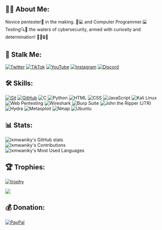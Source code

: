 ## 🐱‍👤 About Me:
  Novice pentester🐛 in the making. 🚀💻 and Computer Programmer.💻 <br>
  Testing🔍🚧 the waters of cybersecurity, armed with curiosity and determination! 🕵️‍♂️🔒✨<br>

## 👀 Stalk Me:
[![Twitter](https://img.shields.io/badge/Twitter-%231DA1F2?style=flat&logo=twitter&logoColor=white)](https://twitter.com/lxmwaniky)
[![TikTok](https://img.shields.io/badge/TikTok-%23000000?style=flat&logo=tiktok&logoColor=white)](https://www.tiktok.com/@lxmwaniky)
[![YouTube](https://img.shields.io/badge/YouTube-%23FF0000?style=flat&logo=youtube&logoColor=white)](https://www.youtube.com/channel/@lxmwaniky)
[![Instagram](https://img.shields.io/badge/Instagram-%23E4405F?style=flat&logo=instagram&logoColor=white)](https://www.instagram.com/lxmwaniky)
[![Discord](https://img.shields.io/badge/Discord-%237289DA?style=flat&logo=discord&logoColor=white)](https://discordapp.com/users/1004382002700627969)




## 🛠️ Skills:
 [![Git](https://img.shields.io/badge/Git-%23F05032?style=flat&logo=git&logoColor=white)](https://git-scm.com/)
 [![GitHub](https://img.shields.io/badge/GitHub-%23181717?style=flat&logo=github&logoColor=white)](https://github.com/)
 ![C](https://img.shields.io/badge/C-%2300599C?style=flat&logo=c&logoColor=white)
 ![Python](https://img.shields.io/badge/Python-%233776AB?style=flat&logo=python&logoColor=white)
 ![HTML](https://img.shields.io/badge/HTML-%23E34F26?style=flat&logo=html5&logoColor=white)
 ![CSS](https://img.shields.io/badge/CSS-%231572B6?style=flat&logo=css3&logoColor=white)
 ![JavaScript](https://img.shields.io/badge/JavaScript-%23F7DF1E?style=flat&logo=javascript&logoColor=black)
 ![Kali Linux](https://img.shields.io/badge/Kali%20Linux-%23FCC624?style=flat&logo=kali-linux&logoColor=black)
 ![Web Pentesting](https://img.shields.io/badge/Web%20Pentesting-%234EAA25?style=flat&logo=owasp&logoColor=white)
 ![Wireshark](https://img.shields.io/badge/Wireshark-%236DB33F?style=flat&logo=wireshark&logoColor=white)
 ![Burp Suite](https://img.shields.io/badge/Burp%20Suite-%23FF9800?style=flat&logo=burp%20suite&logoColor=white)
 ![John the Ripper (JTR)](https://img.shields.io/badge/John%20the%20Ripper-%231489D1?style=flat&logo=linux&logoColor=white)
 ![Hydra](https://img.shields.io/badge/Hydra-%2300AACC?style=flat&logo=kali%20linux&logoColor=white)
 ![Metasploit](https://img.shields.io/badge/Metasploit-%23E16723?style=flat&logo=metasploit&logoColor=white)
 ![Nmap](https://img.shields.io/badge/Nmap-%237D5D99?style=flat&logo=nmap&logoColor=white)
 ![Ubuntu](https://img.shields.io/badge/Ubuntu-%23E95420?style=flat&logo=ubuntu&logoColor=white)

## 📊 Stats:
![lxmwaniky's GitHub stats](https://github-readme-stats.vercel.app/api?username=lxmwaniky&show_icons=true&theme=dark) <br>
![lxmwaniky's Contributions](https://github-readme-streak-stats.herokuapp.com/?user=lxmwaniky&theme=dark) <br>
![lxmwaniky's Most Used Languages](https://github-readme-stats.vercel.app/api/top-langs/?username=lxmwaniky&layout=compact&theme=dark)

## 🏆 Trophies:
[![trophy](https://github-profile-trophy.vercel.app/?username=lxmwaniky&theme=darkhub)](https://github.com/ryo-ma/github-profile-trophy)





[![](https://visitcount.itsvg.in/api?id=lxmwaniky&icon=2&color=0)](https://visitcount.itsvg.in)
## 💰 Donation:

[![PayPal](https://img.shields.io/badge/PayPal-00457C?style=for-the-badge&logo=paypal&logoColor=white)](https://paypal.me/lxmwaniky)







